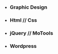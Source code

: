 <ul id="skill">
	<li><span class="bar graphic-design"></span><h3>Graphic Design</h3></li>
	<li><span class="bar html-css"></span><h3>Html // Css</h3></li>
	<li><span class="bar jquery"></span><h3>jQuery // MoTools</h3></li>
	<li><span class="bar wordpress"></span><h3>Wordpress</h3></li>
</ul>
